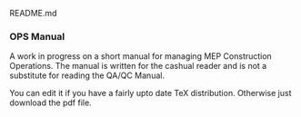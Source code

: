 README.md

### OPS Manual

A work in progress on a short manual for managing MEP Construction Operations.
The manual is written for the cashual reader and is not a substitute for
reading the QA/QC Manual.

You can edit it if you have a fairly upto date TeX distribution. Otherwise just download the pdf file.

